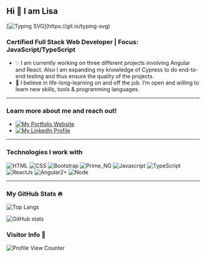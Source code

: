 <h2 align="left">Hi 👋 I am Lisa</h2>

[![Typing SVG](https://readme-typing-svg.herokuapp.com?duration=10000&left=true&width=800&height=30&color=5CDB95&lines=Welcome+to+my+Github+page!)](https://git.io/typing-svg)


### Certified Full Stack Web Developer | Focus: JavaScript/TypeScript

* 💡 I am currently working on three different projects involving Angular and React. Also I am expanding my knowledge of Cypress to do end-to-end testing and thus ensure the quality of the projects.
* 💟  I believe in life-long-learning on and off the job. I’m open and willing to learn new skills, tools & programming languages.


---
### Learn more about me and reach out!

* [![My Portfolio Website](https://img.shields.io/badge/My%20Portfolio%20Website-5CDB95?style=flat-square)](https://lisapmunich.github.io/Portfolio-Website/)
* [![My LinkedIn Profile](https://img.shields.io/badge/Linkedin-0A66C2?style=flat-square&logo=Linkedin&logoColor=white&link=https://www.linkedin.com/in/lisa-pape/)](https://www.linkedin.com/in/lisa-pape/)


---
### Technologies I work with

![HTML](https://img.shields.io/badge/html%20-%23E34F26.svg?&style=for-the-badge&logo=html5&logoColor=white)
![CSS](https://img.shields.io/badge/css%20-%23264DE4.svg?&style=for-the-badge&logo=css3&logoColor=white)
![Bootstrap](https://img.shields.io/badge/-Bootstrap-8011F5?style=for-the-badge&logo=bootstrap&logoColor=white)
![Prime_NG](https://img.shields.io/badge/PrimeNG-C3002E?style=for-the-badge&logo=prime-ng&logoColor=white)
![Javascript](https://img.shields.io/badge/-Javascript-ffb400?style=for-the-badge&logo=javascript&logoColor=ffff3f)
![TypeScript](https://img.shields.io/badge/-TypeScript-3075C1?style=for-the-badge&logo=typescript&logoColor=white)
![ReactJs](https://img.shields.io/badge/-React-5DD4F4?style=for-the-badge&logo=react&logoColor=white)
![Angular2+](https://img.shields.io/badge/Angular-DD0031?style=for-the-badge&logo=angular&logoColor=white)
![Node](https://img.shields.io/badge/Nodejs-72A864?style=for-the-badge&logo=nodejs&logoColor=red)


---
### My GitHub Stats 🔥 

![Top Langs](https://github-readme-stats-nkos4755p-lottaerdogan-gmailcom.vercel.app/api/top-langs/?username=LisaPMunich&theme=dark&exclude_repo=github-readme-stats&layout=compact&disable_animations=true&langs_count=8&title_color=5CDB95)

![GitHub stats](https://github-readme-stats-nkos4755p-lottaerdogan-gmailcom.vercel.app/api?username=LisaPMunich&theme=dark&disable_animations=true&title_color=5CDB95&hide=contribs,issues)

### Visitor Info 👀 
![Profile View Counter](https://komarev.com/ghpvc/?username=LisaPMunich)

